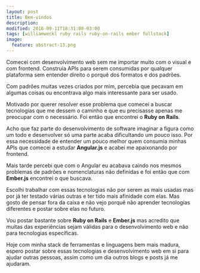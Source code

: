 ```yaml
---
layout: post
title: Bem-vindos
description: 
modified: 2016-09-11T18:31:00-03:00
tags: [williamweckl ruby rails ruby-on-rails ember fullstack]
image:
  feature: abstract-13.png
---
```


Comecei com desenvolvimento web sem me importar muito com o visual e com frontend. Construia APIs para serem consumidas por qualquer plataforma sem entender direito o porquê dos formatos e dos padrões.

Com padrões muitas vezes criados por mim, percebia que pecavam em algumas coisas ou encontrava algo mais interessante para ser usado.

Motivado por querer resolver esse problema que comecei a buscar tecnologias que me dessem o caminho e que eu precisasse apenas me preocupar com o necessário. Foi então que encontrei o **Ruby on Rails**.

Acho que faz parte do desenvolvimento de software imaginar a figura como um todo e desenvolver só uma parte acaba dificultando um pouco isso. Por essa necessidade de entender um pouco melhor quem consumia minhas APIs que comecei a estudar **Angular.js** e acabei me apaixonando por frontend.

Mais tarde percebi que com o Angular eu acabava caindo nos mesmos problemas de padrões e nomenclaturas não definidas e foi então que com **Ember.js** encontrei o que buscava.

Escolhi trabalhar com essas tecnologias não por serem as mais usadas mas por já ter testado várias outras e ter tido mais afinidade com elas. Mas gosto de pensar fora da caixa e não vejo porquê não aprender tecnologias diferentes e postar sobre elas no futuro.

Vou postar bastante sobre **Ruby on Rails** e **Ember.js** mas acredito que muitas das experiências sejam válidas para o desenvolvimento web e não para tecnologias específicas.

Hoje com minha stack de ferramentas e linguagens bem mais madura, espero postar sobre essas tecnologias e desenvolvimento web em si para ajudar outras pessoas, assim como um dia outros blogs e posts já me ajudaram.
